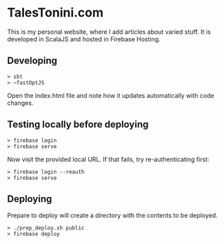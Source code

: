 # TalesTonini.com
This is my personal website, where I add articles about varied stuff.
It is developed in ScalaJS and hosted in Firebase Hosting.

## Developing
```
> sbt
> ~fastOptJS
```
Open the index.html file and note how it updates automatically with code changes.

## Testing locally before deploying
```
> firebase login
> firebase serve
```
Now visit the provided local URL.
If that fails, try re-authenticating first:
```
> firebase login --reauth
> firebase serve
```

## Deploying
Prepare to deploy will create a directory with the contents to be deployed.
```
> ./prep_deploy.sh public
> firebase deploy
```
